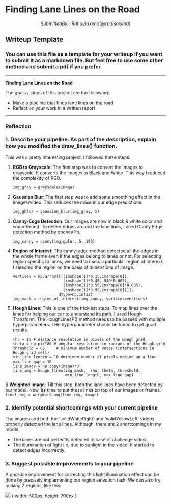 # **Finding Lane Lines on the Road** 
$$Submitted  By: Rahul Saxena(@rpalsaxena)$$
## Writeup Template

### You can use this file as a template for your writeup if you want to submit it as a markdown file. But feel free to use some other method and submit a pdf if you prefer.

---

**Finding Lane Lines on the Road**

The goals / steps of this project are the following:
* Make a pipeline that finds lane lines on the road
* Reflect on your work in a written report


---

### Reflection

### 1. Describe your pipeline. As part of the description, explain how you modified the draw_lines() function.

This was a pretty interesting project. I followed these steps:
1. **RGB to Grayscale**: The first step was to convert the images to grayscale. It converts the images to Black and White. This way I reduced the complexity of RGB. 
    ```
    img_gray = grayscale(image)
    ```
2. **Gaussian Blur**: The first step was to add some smoothing effect in the images/video. This reduces the noise in our edge predictions. 
    ```
    img_gblur = gaussian_blur(img_gray, 5)
    ```
3. **Canny-Edge Detection**: Our images are now in black & white color and smoothened. To detect edges around the lane lines, I used Canny Edge detection method by opencv lib.
    ```
    img_canny = canny(img_gblur, 5, 190)
    ```
4. **Region of Interest**: The canny-edge method detected all the edges in the whole frame even if the edges belong to lanes or not. For selecting region specific to lanes, we need to mask a particular region of interest. I selected the region on the basis of dimensions of image. 
    ```
    vertices = np.array([[(imshape[1]*0.15,imshape[0]),
                          (imshape[1]*0.45, 540*0.605),
                          (imshape[1]*0.55,imshape[0]*0.605),
                          (imshape[1]*0.95,imshape[0])]],
                        dtype=np.int32)
    img_mask = region_of_interest(img_canny, vertices=vertices)
    ```
5. **Hough Lines**: This is one of the trickiest steps. To map lines over the lanes for helping our car to understand its path, I used Hough Transform. The HoughLinesP() method needs to be passed with multiple hyperparameters. THe hyperparameter should be tuned to get good results. 
    ```
    rho = 15 # distance resolution in pixels of the Hough grid
    theta = np.pi/180 # angular resolution in radians of the Hough grid
    threshold = 65     # minimum number of votes (intersections in Hough grid cell)
    min_line_length = 10 #minimum number of pixels making up a line
    max_line_gap = 10 
    line_image = np.copy(image)*0 
    line_img = hough_lines(img_mask,  rho, theta, threshold,
                           min_line_length, max_line_gap)
    ```
    
6 **Weighted image**: Till this step, both the lane lines have been detected by our model. Now, its time to put these lines on top of our images or frames.
    ``` 
    final_img = weighted_img(line_img, image)
    ```

### 2. Identify potential shortcomings with your current pipeline

The images and both the 'solidWhiteRight' and 'solidYellowLeft' videos properly detected the lane lines. Although, there are 2 shortcomings in my model: 
* The lanes are not perfectly detected in case of challenge video.
* The illumination of light i.e, due to sunlight in the video. It started to detect edges incorrectly.
 

### 3. Suggest possible improvements to your pipeline

A possible improvement for correcting this light illumination effect can be done by precisely implementing our region selection task. We can also try making 2 regions, like this:

![](file:///D:/CarND/Projects/CarND-LaneLines-P1-master/p1_improvements.png) { width: 500px; height: 700px }
 